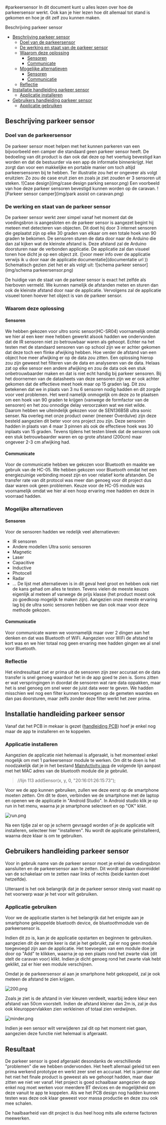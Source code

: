 #parkeersensor
In dit document kunt u alles lezen over hoe de parkeersensor werkt.
Ook kan je hier lezen hoe dit allemaal tot stand is gekomen en hoe je dit zelf zou kunnen maken.

<!-- START doctoc generated TOC please keep comment here to allow auto update -->
<!-- DON'T EDIT THIS SECTION, INSTEAD RE-RUN doctoc TO UPDATE -->
 Beschrijving parkeer sensor

- [Beschrijving parkeer sensor](#beschrijving-parkeer-sensor)
  - [Doel van de parkeersensor](#doel-van-de-parkeersensor)
  - [De werking en staat van de parkeer sensor](#de-werking-en-staat-van-de-parkeer-sensor)
  - [Waarom deze oplossing](#waarom-deze-oplossing)
    - [Sensoren](#sensoren)
    - [Communicate](#communicate)
  - [Mogelijke alternatieven](#mogelijke-alternatieven)
    - [Sensoren](#sensoren-1)
    - [Communicatie](#communicatie)
  - [Reflectie](#reflectie)
- [Installatie handleiding parkeer sensor](#installatie-handleiding-parkeer-sensor)
  - [Applicatie installeren](#applicatie-installeren)
- [Gebruikers handleiding parkeer sensor](#gebruikers-handleiding-parkeer-sensor)
  - [Applicatie gebruiken](#applicatie-gebruiken)

<!-- END doctoc generated TOC please keep comment here to allow auto update -->
## Beschrijving parkeer sensor




### Doel van de parkeersensor
De parkeer sensor moet helpen met het kunnen parkeren van een bijvoorbeeld een camper die standaard geen parkeer sensor heeft.
De bedoeling van dit product is dan ook dat deze op het voertuig bevestigd kan worden en dat de bestuurder via een app de informatie binnenkrijgt.
Het zorgt dan voor een makkelijke en portable manier om toch altijd parkeersensoren bij te hebben.
Ter illustratie zou het er ongeveer als volgt eruitzien:
Zo zou de case eruit zien en zoals je ziet zouden er 3 sensoren uit steken.
![Case design](img/case design parking sensor.png)
Een voorbeeld van hoe deze parkeer sensoren bevestigd kunnen worden op de caravan.
![Parkeer sensor camper](img/park assist on caravan.png)

### De werking en staat van de parkeer sensor
De parkeer sensor werkt zeer simpel vanaf het moment dat de voedingsbron is aangesloten en de parkeer sensor is aangezet begint hij meteen met detecteren van objecten.
Dit doet hij door 3 internet sensoren die geplaatst zijn op elke 30 graden van elkaar om een totale hoek van 90 graden te bekomen.
De sensoren sturen de data door naar de Arduino die dan zal kijken wat de kleinste afstand is. Deze afstand zal de Arduino doorsturen naar de verbonden applicatie. De applicatie zal dan visueel tonen hoe dicht je op een object zit.
([voor meer info over de applicatie verwijs ik u door naar de applicatie documentatie](documentatie url ))
Schematisch gezien ziet het er als volgt uit:
![schema parkeer sensor](img/schema parkeersensor.png)

De huidige van de staat van de parkeer sensor is exact het zelfde als hierboven vermeld.
We kunnen namelijk de afstanden meten en sturen dan ook de kleinste afstand door naar de applicatie.
Vervolgens zal de applicatie visueel tonen hoever het object is van de parkeer sensor.

### Waarom deze oplossing
#### Sensoren
We hebben gekozen voor ultro sonic sensor(HC-SR04) voornamelijk omdat we hier al een keer mee hebben gewerkt alsook hadden we ondervonden dat de IR sensoren niet zo betrouwbaar waren als gehoopt.
Echter na het testen met de standaard sensoren van op school zijn we er achter gekomen dat deze toch een flinke afwijking hebben.
Hoe verder de afstand van een object hoe meer afwijking er op de data zou zitten. Een oplossing hierop zou zijn geweest het filteren van de data en analyseren van de data. Helaas zat op elke sensor een andere afwijking en zou de data ook een stuk onbetrouwbaarder maken en dat is niet echt handig bij parkeer sensoren.
Bij het doornemen van de datasheets van deze sensoren zijn we er ook achter gekomen dat de effectieve meet hoek maar op 15 graden lag. Dit zou betekenen dat we in plaats van 3 nu 6 sensoren nodig hadden en dit zorgde voor veel problemen.
Het werd namelijk onmogelijk om deze zo te plaatsen om een hoek van 90 graden te krijgen (vanwege de formfactor van de sensoren) en het zou onnodige delay veroorzaken wat we niet wilde.
Daarom hebben we uiteindelijk gekozen voor de SEN136B5B ultra sonic senser. Na overleg met onze product owner (meneer Overdulve) zijn deze besteld aangezien dit beter voor ons project zou zijn. Deze sensoren hadden in plaats van 4 maar 3 pinnen als ook de effectieve hoek was 30 inplaats van 15 graden.
Tevens tijdens het testen bleek dat de sensoren ook een stuk betrouwbaarder waren en op grote afstand (200cm) maar ongeveer 2-3 cm afwijking had.

#### Communicate
Voor de communicatie hebben we gekozen voor Bluetooth en maakte we gebruik van de HC-05.
We hebben gekozen voor Bluetooth omdat het een energiezuinige verbinding moest zijn en voer relatief korte afstanden.
De transfer rate van dit protocol was meer dan genoeg voor dit project dus daar waren ook geen problemen.
Keuze voor de HC-05 module was voornamelijk omdat we hier al een hoop ervaring mee hadden en deze in voorraad hadden.

### Mogelijke alternatieven
#### Sensoren
Voor de sensoren hadden we redelijk veel alternatieven:
 - IR sensoren
 - Andere modellen Ultra sonic sensoren
 - Magnetic
 - Laser
 - Capacitive
 - Inductive
 - Photocell
 - Radar
 - ...
De lijst met alternatieven is in dit geval heel groot en hebben ook niet de kans gehad om alles te testen.
Tevens vielen de meeste keuzes eigenlijk al meteen af vanwege de prijs klasse (het product moest ook zo goedkoop mogelijk te maken zijn).
Aangezien onze meeste ervaring lag bij de ultra sonic sensoren hebben we dan ook maar voor deze methode gekozen.

#### Communicatie
Voor communicate waren we voornamelijk maar over 2 dingen aan het denken en dat was Bluetooth of WiFi.
Aangezien voor WiFi de afstand te kort was en we hier totaal nog geen ervaring mee hadden gingen we al snel voor Bluetooth.

### Reflectie

Het eindresultaat ziet er prima uit de sensoren zijn zeer accuraat en de data transfer is snel genoeg waardoor het in de app goed te zien is. Soms zitten er wat verspringingen in doordat de sensoren wat rare data oppakken, maar het is snel genoeg om snel weer de juist data weer te geven. We hadden misschien wel nog een filter kunnen toevoegen op de gemeten waardes en dan pas doorsturen, maar zelfs zonder deze filter werkt het zeer prima.

## Installatie handleiding parkeer sensor
Vanaf dat het PCB in mekaar is gezet ([handleiding PCB](pcb-design.md)) hoef je enkel nog maar de app te installeren en te koppelen.
### Applicatie installeren

Aangezien de applicatie niet helemaal is afgeraakt, is het momenteel enkel mogelijk om met 1 parkeersensor module te werken. Om dit te doen is het noodzakelijk dat je in het bestand [MainActivity.java]() de volgende lijn aanpast met het MAC adres van de bluetooth module die je gebruikt.

> //lijn 113
> addSensor(x, y, 0, "20:16:01:26:15:73");

Voor we de app kunnen gebruiken, zullen we deze eerst op de smartphone moeten zetten. Om dit te doen, verbinden we de smartphone met de laptop en openen we de applicatie in "Android Studio". In Android studio klik je op run in het menu, waarna je je smartphone selecteert en op "OK" klikt.

![run.png](img/run.png)

Na een tijdje zal er op je scherm gevraagd worden of je de applicatie wilt installeren, selecteer hier "installeren". Nu wordt de applicatie geïnstalleerd, waarna deze klaar is om te gebruiken.

## Gebruikers handleiding parkeer sensor
Voor in gebruik name van de parkeer sensor moet je enkel de voedingsbron aansluiten en de parkeersensor aan te zetten.
Dit wordt gedaan doormiddel van de schakelaar om te zetten naar links of rechts (beide kanten doet hetzelfde).

Uiteraard is het ook belangrijk dat je de parkeer sensor stevig vast maakt op het voorwerp waar je het voor wilt gebruiken.

### Applicatie gebruiken
Voor we de applicatie starten is het belangrijk dat het enigste aan je smartphone gekoppelde bluetooth device, de bluetoothmodule van de parkeersensor is.

Indien dit zo is, kan je de applicatie opstarten en beginnen te gebruiken. aangezien dit de eerste keer is dat je het gebruikt, zal er nog geen module toegevoegd zijn aan de applicatie. Het toevoegen van een module doe je door op "Add" te klikken, waarna je op een plaats rond het zwarte vlak (dit stelt de caravan voor) klikt. Indien je dicht genoeg rond het zwarte vlak hebt geklikt, zal er hier een module verschijnen.

Omdat je de parkeersensor al aan je smartphone hebt gekoppeld, zal je ook meteen de afstand te zien krijgen.

![200.png](img/200.png)

Zoals je ziet is de afstand in vier kleuren verdeelt, waarbij iedere kleur een afstand van 50cm voorstelt. Indien de afstand kleiner dan 2m is, zal je dus ook kleuroppervlakken zien verkleinen of totaal zien verdwijnen.

![minder.png](img/minder.png)

Indien je een sensor wilt verwijderen zal dit op het moment niet gaan, aangezien deze functie niet helemaal is afgeraakt.

## Resultaat
De parkeer sensor is goed afgeraakt desondanks de verschillende "problemen" die we hebben ondervonden.
Het heeft allemaal geleid tot een prima werkend prototype en werkt zeer snel en accuraat.
Het is jammer dat het niet het finale product is geweest als we gehoopt hadden, maar daar zitten we niet ver vanaf.
Het project is goed schaalbaar aangezien de app enkel nog moet werken voor meerdere BT devices en de mogelijkheid om deze vanuit te app te koppelen.
Als we het PCB design nog hadden kunnen testen was deze ook klaar geweest voor massa productie en deze zou ook mee schalen.

De haalbaarheid van dit project is dus heel hoog mits alle externe factoren meewerken.